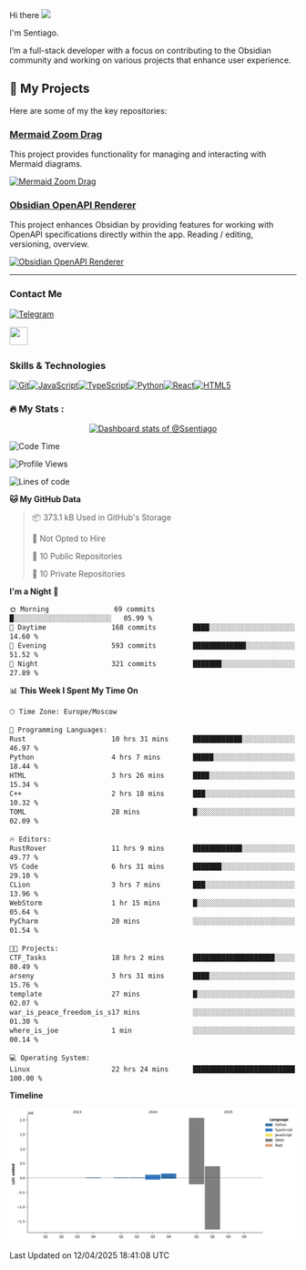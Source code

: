 Hi there ![](https://user-images.githubusercontent.com/18350557/176309783-0785949b-9127-417c-8b55-ab5a4333674e.gif)

I'm Sentiago. 

I’m a full-stack developer with a focus on contributing to the Obsidian community and working on various projects that enhance user experience.

## 🚀 My Projects

Here are some of my the key repositories:

### [Mermaid Zoom Drag](https://github.com/gitcpy/mermaid-zoom-drag)

This project provides functionality for managing and interacting with Mermaid diagrams.

[![Mermaid Zoom Drag](https://github-readme-stats.vercel.app/api/pin/?username=gitcpy&repo=mermaid-zoom-drag&theme=radical)](https://github.com/gitcpy/mermaid-zoom-drag)

### [Obsidian OpenAPI Renderer](https://github.com/ssentiago/obsidian-openapi-renderer)

This project enhances Obsidian by providing features for working with OpenAPI specifications directly within the app. Reading / editing, versioning, overview.

[![Obsidian OpenAPI Renderer](https://github-readme-stats.vercel.app/api/pin/?username=ssentiago&repo=obsidian-openapi-renderer&theme=radical)](https://github.com/ssentiago/obsidian-openapi-renderer)


---


### Contact Me
<p align="left"><a href="https://t.me/sentiago" target="_blank" rel="noreferrer"><img src="https://img.shields.io/badge/-Telegram-2CA5E0?style=flat&logo=telegram&logoColor=white" alt="Telegram" width="100"/></a></p>

<p align="left"> <a href="https://discord.com/users/ssentiago" target="_blank" rel="noreferrer"> <picture> <source media="(prefers-color-scheme: dark)" srcset="https://raw.githubusercontent.com/danielcranney/readme-generator/main/public/icons/socials/discord-dark.svg" /> <source media="(prefers-color-scheme: light)" srcset="https://raw.githubusercontent.com/danielcranney/readme-generator/main/public/icons/socials/discord.svg" /> <img src="https://raw.githubusercontent.com/danielcranney/readme-generator/main/public/icons/socials/discord.svg" width="32" height="32" /> </picture> </a></p>

### Skills & Technologies
<p align="left">
<a href="https://git-scm.com/" target="_blank" rel="noreferrer"><img src="https://raw.githubusercontent.com/danielcranney/readme-generator/main/public/icons/skills/git-colored.svg" width="36" height="36" alt="Git" /></a><a href="https://developer.mozilla.org/en-US/docs/Web/JavaScript" target="_blank" rel="noreferrer"><img src="https://raw.githubusercontent.com/danielcranney/readme-generator/main/public/icons/skills/javascript-colored.svg" width="36" height="36" alt="JavaScript" /></a><a href="https://www.typescriptlang.org/" target="_blank" rel="noreferrer"><img src="https://raw.githubusercontent.com/danielcranney/readme-generator/main/public/icons/skills/typescript-colored.svg" width="36" height="36" alt="TypeScript" /></a><a href="https://www.python.org/" target="_blank" rel="noreferrer"><img src="https://raw.githubusercontent.com/danielcranney/readme-generator/main/public/icons/skills/python-colored.svg" width="36" height="36" alt="Python" /></a><a href="https://reactjs.org/" target="_blank" rel="noreferrer"><img src="https://raw.githubusercontent.com/danielcranney/readme-generator/main/public/icons/skills/react-colored.svg" width="36" height="36" alt="React" /></a><a href="https://developer.mozilla.org/en-US/docs/Glossary/HTML5" target="_blank" rel="noreferrer"><img src="https://raw.githubusercontent.com/danielcranney/readme-generator/main/public/icons/skills/html5-colored.svg" width="36" height="36" alt="HTML5" /></a>
</p> 


### :fire: My Stats :
<a href="https://next.ossinsight.io/widgets/official/compose-user-dashboard-stats?user_id=76674116" target="_blank" style="display: block" align="center">
  <picture>
    <source media="(prefers-color-scheme: dark)" srcset="https://next.ossinsight.io/widgets/official/compose-user-dashboard-stats/thumbnail.png?user_id=76674116&image_size=auto&color_scheme=dark" width="771" height="auto">
    <img alt="Dashboard stats of @Ssentiago" src="https://next.ossinsight.io/widgets/official/compose-user-dashboard-stats/thumbnail.png?user_id=76674116&image_size=auto&color_scheme=light" width="771" height="auto">
  </picture>
</a>

<!--START_SECTION:waka-->
![Code Time](http://img.shields.io/badge/Code%20Time-1%2C083%20hrs%2055%20mins-blue)

![Profile Views](http://img.shields.io/badge/Profile%20Views-0-blue)

![Lines of code](https://img.shields.io/badge/From%20Hello%20World%20I%27ve%20Written-2.7%20million%20lines%20of%20code-blue)

**🐱 My GitHub Data** 

> 📦 373.1 kB Used in GitHub's Storage 
 > 
> 🚫 Not Opted to Hire
 > 
> 📜 10 Public Repositories 
 > 
> 🔑 10 Private Repositories 
 > 
**I'm a Night 🦉** 

```text
🌞 Morning                69 commits          █░░░░░░░░░░░░░░░░░░░░░░░░   05.99 % 
🌆 Daytime                168 commits         ████░░░░░░░░░░░░░░░░░░░░░   14.60 % 
🌃 Evening                593 commits         █████████████░░░░░░░░░░░░   51.52 % 
🌙 Night                  321 commits         ███████░░░░░░░░░░░░░░░░░░   27.89 % 
```


📊 **This Week I Spent My Time On** 

```text
🕑︎ Time Zone: Europe/Moscow

💬 Programming Languages: 
Rust                     10 hrs 31 mins      ████████████░░░░░░░░░░░░░   46.97 % 
Python                   4 hrs 7 mins        █████░░░░░░░░░░░░░░░░░░░░   18.44 % 
HTML                     3 hrs 26 mins       ████░░░░░░░░░░░░░░░░░░░░░   15.34 % 
C++                      2 hrs 18 mins       ███░░░░░░░░░░░░░░░░░░░░░░   10.32 % 
TOML                     28 mins             █░░░░░░░░░░░░░░░░░░░░░░░░   02.09 % 

🔥 Editors: 
RustRover                11 hrs 9 mins       ████████████░░░░░░░░░░░░░   49.77 % 
VS Code                  6 hrs 31 mins       ███████░░░░░░░░░░░░░░░░░░   29.10 % 
CLion                    3 hrs 7 mins        ███░░░░░░░░░░░░░░░░░░░░░░   13.96 % 
WebStorm                 1 hr 15 mins        █░░░░░░░░░░░░░░░░░░░░░░░░   05.64 % 
PyCharm                  20 mins             ░░░░░░░░░░░░░░░░░░░░░░░░░   01.54 % 

🐱‍💻 Projects: 
CTF_Tasks                18 hrs 2 mins       ████████████████████░░░░░   80.49 % 
arseny                   3 hrs 31 mins       ████░░░░░░░░░░░░░░░░░░░░░   15.76 % 
template                 27 mins             █░░░░░░░░░░░░░░░░░░░░░░░░   02.07 % 
war_is_peace_freedom_is_s17 mins             ░░░░░░░░░░░░░░░░░░░░░░░░░   01.30 % 
where_is_joe             1 min               ░░░░░░░░░░░░░░░░░░░░░░░░░   00.14 % 

💻 Operating System: 
Linux                    22 hrs 24 mins      █████████████████████████   100.00 % 
```

**Timeline**

![Lines of Code chart](https://raw.githubusercontent.com/Ssentiago/Ssentiago/main/assets/bar_graph.png)


 Last Updated on 12/04/2025 18:41:08 UTC
<!--END_SECTION:waka-->

